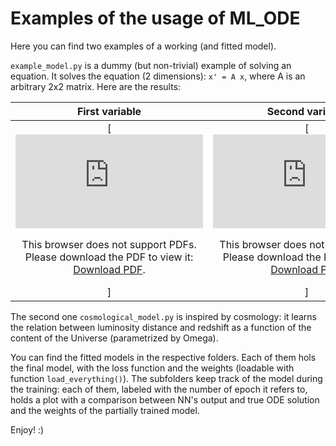 # Examples of the usage of ML_ODE

Here you can find two examples of a working (and fitted model).

`example_model.py` is a dummy (but non-trivial) example of solving an equation.
It solves the equation (2 dimensions): `x' = A x`, where A is an arbitrary 2x2 matrix.
Here are the results:



First variable             |  Second variable
:-------------------------:|:-------------------------:
[<object data="https://github.com/stefanoschmidt1995/ML_ODE/raw/main/examples/example_model/380000/var0.pdf" type="application/pdf" width="700px" height="700px">    <embed src="https://github.com/stefanoschmidt1995/ML_ODE/raw/main/examples/example_model/380000/var0.pdf">  <p>This browser does not support PDFs. Please download the PDF to view it: <a href="https://github.com/stefanoschmidt1995/ML_ODE/raw/main/examples/example_model/380000/var0.pdf">Download PDF</a>.</p>    </embed> </object>  ]|  [<object data="https://github.com/stefanoschmidt1995/ML_ODE/raw/main/examples/example_model/380000/var1.pdf" type="application/pdf" width="700px" height="700px">    <embed src="https://github.com/stefanoschmidt1995/ML_ODE/raw/main/examples/example_model/380000/var1.pdf">  <p>This browser does not support PDFs. Please download the PDF to view it: <a href="https://github.com/stefanoschmidt1995/ML_ODE/raw/main/examples/example_model/380000/var1.pdf">Download PDF</a>.</p>    </embed> </object>  ]

The second one `cosmological_model.py` is inspired by cosmology: it learns the relation between luminosity distance and redshift as a function of the content of the Universe (parametrized by Omega).

You can find the fitted models in the respective folders. Each of them hols the final model, with the loss function and the weights (loadable with function `load_everything()`).
The subfolders keep track of the model during the training: each of them, labeled with the number of epoch it refers to, holds a plot with a comparison between NN's output and true ODE solution and the weights of the partially trained model.

Enjoy! :)
